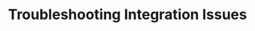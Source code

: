 ---
title: Troubleshooting Integration Issues
keywords: troubleshooting, integration, trouble, issue, help, database integration, saas integration
permalink: /troubleshooting/integrations/

summary: "Having trouble connecting your database or SaaS integration? Investigating a data discrepancy? Here you'll find resources for some of the most common causes of connection troubles and data discrepancies related to integrations."

layout: general
toc: false
feedback: false

key: "troubleshooting-integrations"

intro: |
  {{ page.summary }}

sections:
  - title: "Common integration issues"
    anchor: "common-integration-issues"
    content: |
      {% assign sorted-docs = site.troubleshooting | sort_natural:'title' %}

      {% for page in sorted-docs %}
      {% if page.type contains "all-integrations" %}
      <span class="h4">
      <a href="{{ page.url | prepend: site.baseurl }}">{{ page.title }}</a>
      </span>
      {{ page.summary }}
      {% endif %}
      {% endfor %}

  - title: "Database integration issues"
    anchor: "database-integration-issues"
    content: |
      {% for page in sorted-docs %}
      {% if page.type contains "database-integration" %}
      <span class="h4">
      <a href="{{ page.url | prepend: site.baseurl }}">{{ page.title }}</a>
      </span>
      {{ page.summary }}
      {% endif %}
      {% endfor %}

  - title: "SaaS integration issues"
    anchor: "saas-integration-issues"
    content: |
      {% for page in sorted-docs %}
      {% if page.type contains "saas-integration" %}
      <span class="h4">
      <a href="{{ page.url | prepend: site.baseurl }}">{{ page.title }}</a>
      </span>
      {{ page.summary }}
      {% endif %}
      {% endfor %}
---
